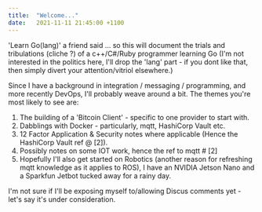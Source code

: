 ```yaml
---
title:  "Welcome..."
date:   2021-11-11 21:45:00 +1100
---
```

'Learn Go(lang)' a friend said ... so this will document the trials and tribulations (cliche ?) of a c++/C#/Ruby programmer learning Go (I'm not interested in the politics here, I'll drop the 'lang' part - if you dont like that, then simply divert your attention/vitriol elsewhere.)

Since I have a background in integration / messaging / programming, and more recently DevOps, I'll probably weave around a bit. The themes you're most likely to see are:

1. The building of a 'Bitcoin Client' - specific to one provider to start with.
1. Dabblings with Docker - particularly, mqtt, HashiCorp Vault etc.
1. 12 Factor Application & Security notes where applicable (Hence the HashiCorp Vault ref @ [2]).
1. Possibly notes on some IOT work, hence the ref to mqtt # [2]
1. Hopefully I'll also get started on Robotics (another reason for refreshing mqtt knowledge as it applies to ROS), I have an NVIDIA Jetson Nano and a Sparkfun Jetbot tucked away for a rainy day.  


I'm not sure if I'll be exposing myself to/allowing Discus comments yet - let's say it's under consideration.

